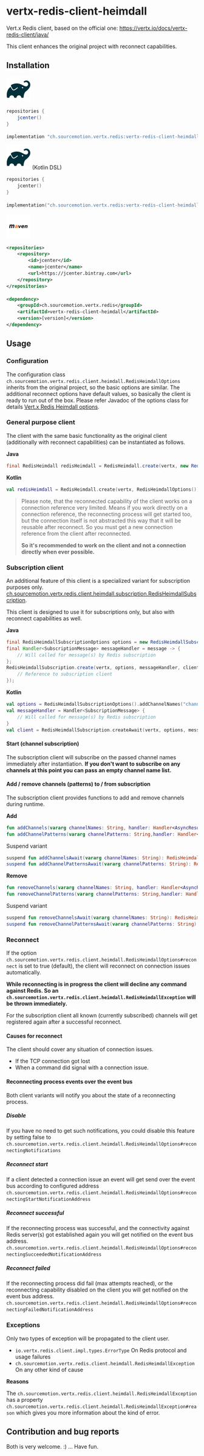 # vertx-redis-client-heimdall

Vert.x Redis client, based on the official one: https://vertx.io/docs/vertx-redis-client/java/

This client enhances the original project with reconnect capabilities.

## Installation
![Gradle](doc/gradle.png)
```groovy
repositories {
    jcenter()
}

implementation "ch.sourcemotion.vertx.redis:vertx-redis-client-heimdall:[version]"
```

![Gradle](doc/gradle.png) (Kotlin DSL)
```kotlin
repositories {
    jcenter()
}

implementation("ch.sourcemotion.vertx.redis:vertx-redis-client-heimdall:[version]")
```
  
![Maven](doc/maven.png)
```xml
<repositories>
    <repository>
        <id>jcenter</id>
        <name>jcenter</name>
        <url>https://jcenter.bintray.com</url>
    </repository>
</repositories>

<dependency>
    <groupId>ch.sourcemotion.vertx.redis</groupId>
    <artifactId>vertx-redis-client-heimdall</artifactId>
    <version>[version]</version>
</dependency>
```

## Usage
### Configuration

The configuration class `ch.sourcemotion.vertx.redis.client.heimdall.RedisHeimdallOptions` inherits from the original 
project, so the basic options are similar. The additional reconnect options have default values, so basically
the client is ready to run out of the box. Please refer Javadoc of the options class for details 
[Vert.x Redis Heimdall options](https://github.com/wem/vertx-redis-client-heimdall/blob/main/src/main/kotlin/ch/sourcemotion/vertx/redis/client/heimdall/RedisHeimdallOptions.kt).

### General purpose client

The client with the same basic functionality as the original client (additionally with reconnect capabilities) can be instantiated as follows.

**Java**
```java
final RedisHeimdall redisHeimdall = RedisHeimdall.create(vertx, new RedisHeimdallOptions());
```

**Kotlin**
```kotlin
val redisHeimdall = RedisHeimdall.create(vertx, RedisHeimdallOptions())
```

> Please note, that the reconnected capability of the client works on a connection reference very limited.
> Means if you work directly on a connection reference, the reconnecting process will get started too, but
> the connection itself is not abstracted this way that it will be reusable after reconnect. So you must get a
> new connection reference from the client after reconnected.
>
> **So it's recommended to work on the client and not a connection directly when ever possible.**  

### Subscription client

An additional feature of this client is a specialized variant for subscription purposes only.
[ch.sourcemotion.vertx.redis.client.heimdall.subscription.RedisHeimdallSubscription](https://github.com/wem/vertx-redis-client-heimdall/blob/main/src/main/kotlin/ch/sourcemotion/vertx/redis/client/heimdall/subscription/RedisHeimdallSubscription.kt).

This client is designed to use it for subscriptions only, but also with reconnect capabilities as well.

**Java**
```java
final RedisHeimdallSubscriptionOptions options = new RedisHeimdallSubscriptionOptions().addChannelNames("channel-to-subscribe").addChannelPatterns(""channel-pattern-to-subscribe"")
final Handler<SubscriptionMessage> messageHandler = message -> {
    // Will called for message(s) by Redis subscription
};
RedisHeimdallSubscription.create(vertx, options, messageHandler, client -> {
    // Reference to subscription client
});
```

**Kotlin**
```kotlin
val options = RedisHeimdallSubscriptionOptions().addChannelNames("channel-to-subscribe").addChannelPatterns("channel-pattern-to-subscribe")
val messageHandler = Handler<SubscriptionMessage> {
    // Will called for message(s) by Redis subscription
}
val client = RedisHeimdallSubscription.createAwait(vertx, options, messageHandler)
```

#### Start (channel subscription)
The subscription client will subscribe on the passed channel names immediately after instantiation.
**If you don't want to subscribe on any channels at this point you can pass an empty channel name list.**

#### Add / remove channels (patterns)  to / from subscription
The subscription client provides functions to add and remove channels during runtime.

**Add**
```kotlin
fun addChannels(vararg channelNames: String, handler: Handler<AsyncResult<Response>>): RedisHeimdallSubscription
fun addChannelPatterns(vararg channelPatterns: String,handler: Handler<AsyncResult<Response>>): RedisHeimdallSubscription
```

Suspend variant
``` kotlin
suspend fun addChannelsAwait(vararg channelNames: String): RedisHeimdallSubscription
suspend fun addChannelPatternsAwait(vararg channelPatterns: String): RedisHeimdallSubscription
```

**Remove**
```kotlin
fun removeChannels(vararg channelNames: String, handler: Handler<AsyncResult<Response>>): RedisHeimdallSubscription
fun removeChannelPatterns(vararg channelPatterns: String,handler: Handler<AsyncResult<Response>>): RedisHeimdallSubscription
```

Suspend variant
```kotlin
suspend fun removeChannelsAwait(vararg channelNames: String): RedisHeimdallSubscription
suspend fun removeChannelPatternsAwait(vararg channelPatterns: String): RedisHeimdallSubscription
```

### Reconnect
If the option `ch.sourcemotion.vertx.redis.client.heimdall.RedisHeimdallOptions#reconnect` is set to true (default), 
the client will reconnect on connection issues automatically. 

**While reconnecting is in progress the client will decline any command against Redis. So an
`ch.sourcemotion.vertx.redis.client.heimdall.RedisHeimdallException` will be thrown immediately.**

For the subscription client all known (currently subscribed) channels will get registered again after a successful reconnect.

#### Causes for reconnect
The client should cover any situation of connection issues.
- If the TCP connection got lost
- When a command did signal with a connection issue.

#### Reconnecting process events over the event bus
Both client variants will notify you about the state of a reconnecting process.

##### Disable
If you have no need to get such notifications, you could disable this feature by setting false to
`ch.sourcemotion.vertx.redis.client.heimdall.RedisHeimdallOptions#reconnectingNotifications`

##### Reconnect start
If a client detected a connection issue an event will get send over the event bus according to configured address
`ch.sourcemotion.vertx.redis.client.heimdall.RedisHeimdallOptions#reconnectingStartNotificationAddress`

##### Reconnect successful
If the reconnecting process was successful, and the connectivity against Redis server(s) got established again
you will get notified on the event bus address.
`ch.sourcemotion.vertx.redis.client.heimdall.RedisHeimdallOptions#reconnectingSucceededNotificationAddress`

##### Reconnect failed
If the reconnecting process did fail (max attempts reached), or the reconnecting capability disabled on the client 
you will get notified on the event bus address.
`ch.sourcemotion.vertx.redis.client.heimdall.RedisHeimdallOptions#reconnectingFailedNotificationAddress`

### Exceptions
Only two types of exception will be propagated to the client user.
- `io.vertx.redis.client.impl.types.ErrorType` On Redis protocol and usage failures
- `ch.sourcemotion.vertx.redis.client.heimdall.RedisHeimdallException` On any other kind of cause

**Reasons**

The `ch.sourcemotion.vertx.redis.client.heimdall.RedisHeimdallException` has a property
`ch.sourcemotion.vertx.redis.client.heimdall.RedisHeimdallException#reason` which gives you more information
about the kind of error.

## Contribution and bug reports
Both is very welcome. :) ... Have fun.
